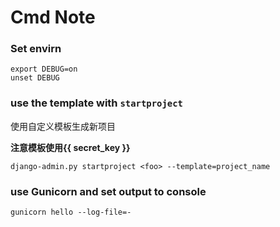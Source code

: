 Cmd Note
=========

### Set envirn

    export DEBUG=on
    unset DEBUG

### use the template with `startproject`

使用自定义模板生成新项目

**注意模板使用{{ secret_key }}**

    django-admin.py startproject <foo> --template=project_name

### use Gunicorn and set output to console

    gunicorn hello --log-file=-
